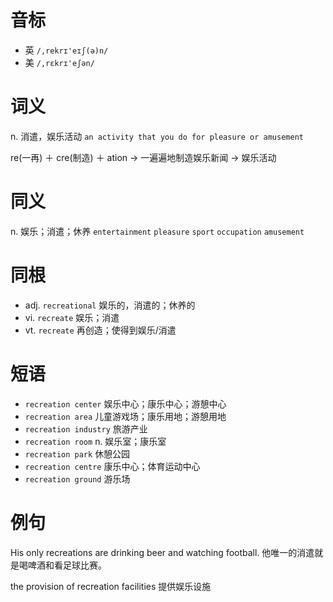 # 音标

- 英 `/,rekrɪ'eɪʃ(ə)n/`
- 美 `/,rɛkrɪ'eʃən/`

# 词义

n. 消遣，娱乐活动
`an activity that you do for pleasure or amusement`



re(一再) ＋ cre(制造) ＋ ation → 一遍遍地制造娱乐新闻 → 娱乐活动

# 同义

n. 娱乐；消遣；休养
`entertainment` `pleasure` `sport` `occupation` `amusement`

# 同根

- adj. `recreational` 娱乐的，消遣的；休养的
- vi. `recreate` 娱乐；消遣
- vt. `recreate` 再创造；使得到娱乐/消遣

# 短语

- `recreation center` 娱乐中心；康乐中心；游憩中心
- `recreation area` 儿童游戏场；康乐用地；游憩用地
- `recreation industry` 旅游产业
- `recreation room` n. 娱乐室；康乐室
- `recreation park` 休憩公园
- `recreation centre` 康乐中心；体育运动中心
- `recreation ground` 游乐场

# 例句

His only recreations are drinking beer and watching football.
他唯一的消遣就是喝啤酒和看足球比赛。

the provision of recreation facilities
提供娱乐设施


